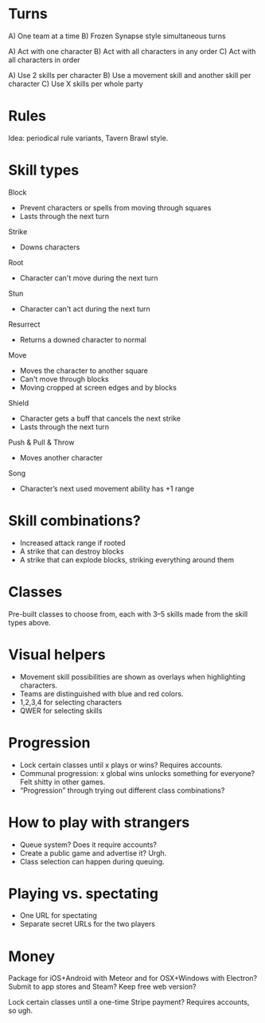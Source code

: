 # Turns

A) One team at a time
B) Frozen Synapse style simultaneous turns

A) Act with one character
B) Act with all characters in any order
C) Act with all characters in order

A) Use 2 skills per character
B) Use a movement skill and another skill per character
C) Use X skills per whole party

# Rules

Idea: periodical rule variants, Tavern Brawl style.

# Skill types

Block
- Prevent characters or spells from moving through squares
- Lasts through the next turn

Strike
- Downs characters

Root
- Character can't move during the next turn

Stun
- Character can't act during the next turn

Resurrect
- Returns a downed character to normal

Move
- Moves the character to another square
- Can't move through blocks
- Moving cropped at screen edges and by blocks

Shield
- Character gets a buff that cancels the next strike
- Lasts through the next turn

Push & Pull & Throw
- Moves another character

Song
- Character’s next used movement ability has +1 range

# Skill combinations?

- Increased attack range if rooted
- A strike that can destroy blocks
- A strike that can explode blocks, striking everything around them

# Classes

Pre-built classes to choose from, each with 3–5 skills made from the skill types above.

# Visual helpers

- Movement skill possibilities are shown as overlays when highlighting characters.
- Teams are distinguished with blue and red colors.
- 1,2,3,4 for selecting characters
- QWER for selecting skills

# Progression

- Lock certain classes until x plays or wins? Requires accounts.
- Communal progression: x global wins unlocks something for everyone? Felt shitty in other games.
- “Progression” through trying out different class combinations?

# How to play with strangers

- Queue system? Does it require accounts?
- Create a public game and advertise it? Urgh.
- Class selection can happen during queuing.

# Playing vs. spectating

- One URL for spectating
- Separate secret URLs for the two players

# Money

Package for iOS+Android with Meteor and for OSX+Windows with Electron? Submit to app stores and Steam? Keep free web version?

Lock certain classes until a one-time Stripe payment? Requires accounts, so ugh.